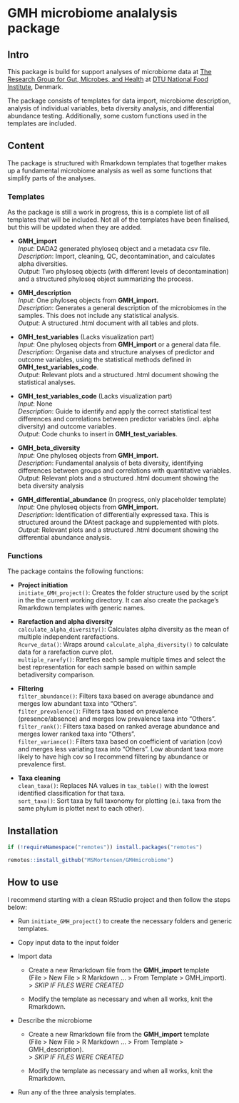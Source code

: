 GMH microbiome analalysis package
================

## Intro

This package is build for support analyses of microbiome data at [The
Research Group for Gut, Microbes, and
Health](https://www.food.dtu.dk/english/research/gut-microbes-and-health "Group page")
at [DTU National Food
Institute](https://www.food.dtu.dk/english "Institute page"), Denmark.

The package consists of templates for data import, microbiome
description, analysis of individual variables, beta diversity analysis,
and differential abundance testing. Additionally, some custom functions
used in the templates are included.

## Content

The package is structured with Rmarkdown templates that together makes
up a fundamental microbiome analysis as well as some functions that
simplify parts of the analyses.

### Templates

As the package is still a work in progress, this is a complete list of
all templates that will be included. Not all of the templates have been
finalised, but this will be updated when they are added.

- **GMH_import**  
  *Input*: DADA2 generated phyloseq object and a metadata csv file.  
  *Description*: Import, cleaning, QC, decontamination, and calculates
  alpha diversities.  
  *Output*: Two phyloseq objects (with different levels of
  decontamination) and a structured phyloseq object summarizing the
  process.

- **GMH_description**  
  *Input*: One phyloseq objects from **GMH_import.**  
  *Description*: Generates a general description of the microbiomes in
  the samples. This does not include any statistical analysis.  
  *Output*: A structured .html document with all tables and plots.

- **GMH_test_variables** (Lacks visualization part)  
  *Input*: One phyloseq objects from **GMH_import** or a general data
  file.  
  *Description*: Organise data and structure analyses of predictor and
  outcome variables, using the statistical methods defined in
  **GMH_test_variables_code**.  
  *Output*: Relevant plots and a structured .html document showing the
  statistical analyses.

- **GMH_test_variables_code** (Lacks visualization part)  
  *Input*: None  
  *Description*: Guide to identify and apply the correct statistical
  test differences and correlations between predictor variables
  (incl. alpha diversity) and outcome variables.  
  *Output*: Code chunks to insert in **GMH_test_variables**.

- **GMH_beta_diversity**  
  *Input*: One phyloseq objects from **GMH_import.**  
  *Description*: Fundamental analysis of beta diversity, identifying
  differences between groups and correlations with quantitative
  variables.  
  *Output*: Relevant plots and a structured .html document showing the
  beta diversity analysis

- **GMH_differential_abundance** (In progress, only placeholder
  template)  
  *Input*: One phyloseq objects from **GMH_import.**  
  *Description*: Identification of differentially expressed taxa. This
  is structured around the DAtest package and supplemented with plots.  
  *Output*: Relevant plots and a structured .html document showing the
  differential abundance analysis.

### Functions

The package contains the following functions:

- **Project initiation**  
  `initiate_GMH_project()`: Creates the folder structure used by the
  script in the the current working directory. It can also create the
  package’s Rmarkdown templates with generic names.

- **Rarefaction and alpha diversity**  
  `calculate_alpha_diversity()`: Calculates alpha diversity as the mean
  of multiple independent rarefactions.  
  `Rcurve_data()`: Wraps around `calculate_alpha_diversity()` to
  calculate data for a rarefaction curve plot.  
  `multiple_rarefy()`: Rarefies each sample multiple times and select
  the best representation for each sample based on within sample
  betadiversity comparison.

- **Filtering**  
  `filter_abundance()`: Filters taxa based on average abundance and
  merges low abundant taxa into “Others”.  
  `filter_prevalence()`: Filters taxa based on prevalence
  (presence/absence) and merges low prevalence taxa into “Others”.  
  `filter_rank()`: Filters taxa based on ranked average abundance and
  merges lower ranked taxa into “Others”.  
  `filter_variance()`: Filters taxa based on coefficient of variation
  (cov) and merges less variating taxa into “Others”. Low abundant taxa
  more likely to have high cov so I recommend filtering by abundance or
  prevalence first.

- **Taxa cleaning**  
  `clean_taxa()`: Replaces NA values in `tax_table()` with the lowest
  identified classification for that taxa.  
  `sort_taxa()`: Sort taxa by full taxonomy for plotting (e.i. taxa from
  the same phylum is plottet next to each other).

## Installation

``` r
if (!requireNamespace("remotes")) install.packages("remotes")

remotes::install_github("MSMortensen/GMHmicrobiome")
```

## How to use

I recommend starting with a clean RStudio project and then follow the
steps below:

- Run `initiate_GMH_project()` to create the necessary folders and
  generic templates.

- Copy input data to the input folder

- Import data

  - Create a new Rmarkdown file from the **GMH_import** template  
    (File \> New File \> R Markdown … \> From Template \> GMH_import).  
    \> *SKIP IF FILES WERE CREATED*

  - Modify the template as necessary and when all works, knit the
    Rmarkdown.

- Describe the microbiome

  - Create a new Rmarkdown file from the **GMH_import** template  
    (File \> New File \> R Markdown … \> From Template \>
    GMH_description).  
    \> *SKIP IF FILES WERE CREATED*

  - Modify the template as necessary and when all works, knit the
    Rmarkdown.

- Run any of the three analysis templates.

